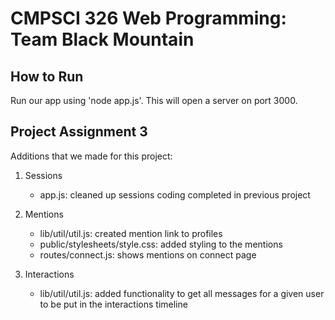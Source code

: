 # CMPSCI 326 Web Programming: Team Black Mountain

## How to Run
Run our app using 'node app.js'. This will open a server on port 3000.

## Project Assignment 3
Additions that we made for this project:

1. Sessions
   - app.js: cleaned up sessions coding completed in previous project

2. Mentions
   - lib/util/util.js: created mention link to profiles
   - public/stylesheets/style.css: added styling to the mentions
   - routes/connect.js: shows mentions on connect page

3. Interactions
   - lib/util/util.js: added functionality to get all messages for a given user to be put in the interactions timeline
